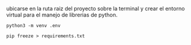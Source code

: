 ubicarse en la ruta raiz del proyecto sobre la terminal y crear el entorno virtual para el manejo de librerias de python.

```
python3 -m venv .env     
```

```
pip freeze > requirements.txt
```